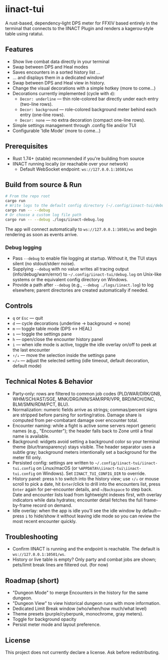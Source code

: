 # iinact-tui

A rust-based, dependency‑light DPS meter for FFXIV based entirely in the terminal that connects to the IINACT Plugin and renders a kagerou‑style table using ratatui.

## Features
- Show live combat data directly in your terminal
- Swap between DPS and Heal modes
- Saves encounters in a sorted history list ...
- ... and displays them in a dedicated window!
- Swap between DPS and Heal view in history.
- Change the visual decorations with a simple hotkey (more to come...)
- Decorations currently implemented (cycle with `d`):
  - `Decor: underline` — thin role-colored bar directly under each entry (two-line rows).
  - `Decor: background` — role-colored background meter behind each entry (one-line rows).
  - `Decor: none` — no extra decoration (compact one-line rows).
- Simple settings management through .config file and/or TUI
- Configurable 'Idle Mode' (more to come...)

## Prerequisites
- Rust 1.74+ (stable) recommended if you're building from source
- IINACT running locally (or reachable over your network)
  - Default WebSocket endpoint: `ws://127.0.0.1:10501/ws`

## Build from source & Run
```bash
# From the repo root
cargo run
# Write logs to the default config directory (~/.config/iinact-tui/debug.log)
cargo run -- --debug
# Or choose a custom log file path
cargo run -- --debug ./logs/iinact-debug.log
```
The app will connect automatically to `ws://127.0.0.1:10501/ws` and begin rendering as soon as events arrive.

### Debug logging
- Pass `--debug` to enable file logging at startup. Without it, the TUI stays silent (no stdout/stderr noise).
- Supplying `--debug` with no value writes all tracing output (info/debug/warn/error) to `~/.config/iinact-tui/debug.log` on Unix-like systems or the equivalent config directory on Windows.
- Provide a path after `--debug` (e.g., `--debug ./logs/iinact.log`) to log elsewhere; parent directories are created automatically if needed.

## Controls
- `q` or `Esc` — quit
- `d` — cycle decorations (underline → background → none)
- `m` — toggle table mode (DPS ↔ HEAL)
- `s` — toggle the settings pane
- `h` — open/close the encounter history panel
- `i` — when idle mode is active, toggle the idle overlay on/off to peek at the last encounter
- `↑/↓` — move the selection inside the settings pane
- `←/→` — adjust the selected setting (idle timeout, default decoration, default mode)

## Technical Notes & Behavior
- Party‑only: rows are filtered to common job codes (PLD/WAR/DRK/GNB, WHM/SCH/AST/SGE, MNK/DRG/NIN/SAM/RPR/VPR, BRD/MCH/DNC, BLM/SMN/RDM/PCT, BLU).
- Normalization: numeric fields arrive as strings; commas/percent signs are stripped before parsing for sorting/ratios. Damage share is computed from per‑combatant damage over encounter total.
- Encounter naming: while a fight is active some servers report generic names (e.g., "Encounter"); the header falls back to Zone until a final name is available.
- Background: widgets avoid setting a background color so your terminal theme (blur/transparency) stays visible. The header separator uses a subtle gray; background meters intentionally set a background for the meter fill only.
- Persisted config: settings are written to `~/.config/iinact-tui/iinact-tui.config` on Linux/macOS (or `%APPDATA%\iinact-tui\iinact-tui.config` on Windows). Set `IINACT_TUI_CONFIG_DIR` to override.
- History panel: press `h` to switch into the history view; use `↑/↓` or mouse scroll to pick a date, hit `Enter`/click to drill into the encounters list, press `Enter` again for per-encounter details, and `←`/`Backspace` to step back. Date and encounter lists load from lightweight indexes first, with overlay indicators while data hydrates; encounter detail fetches the full frame-by-frame record on demand.
- Idle overlay: when the app is idle you’ll see the idle window by default—press `i` to hide/show it without leaving idle mode so you can review the most recent encounter quickly.

## Troubleshooting
- Confirm IINACT is running and the endpoint is reachable. The default is `ws://127.0.0.1:10501/ws`.
- History or live table is empty? Only party and combat jobs are shown; pets/limit break lines are filtered out. (for now)

## Roadmap (short)
- "Dungeon Mode" to merge Encounters in the history for the same dungeon.
- "Dungeon View" to view historical dungeon runs with more information.
- Dedicated Limit Break window (who/when/how much/what level)
- Theme presets (purple/cyberpunk, monochrome, gray meters).
- Toggle for background opacity
- Persist meter mode and layout preference.

## License
This project does not currently declare a license. Ask before redistributing.
